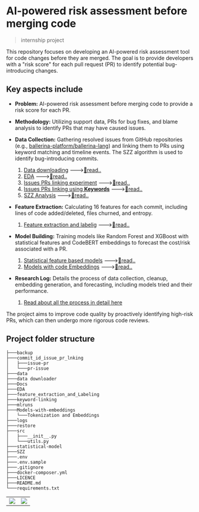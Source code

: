 # AI-powered risk assessment before merging code
> internship project

This repository focuses on developing an AI-powered risk assessment tool for code changes before they are merged. The goal is to provide developers with a "risk score" for each pull request (PR) to identify potential bug-introducing changes.

## Key aspects include

  * **Problem:** AI-powered risk assessment before merging code to provide a risk score for each PR.
  * **Methodology:** Utilizing support data, PRs for bug fixes, and blame analysis to identify PRs that may have caused issues.
  * **Data Collection:** Gathering resolved issues from GitHub repositories (e.g., [ballerina-platform/ballerina-lang](https://github.com/ballerina-platform/ballerina-lang/issues)) and linking them to PRs using keyword matching and timeline events. The SZZ algorithm is used to identify bug-introducing commits.
    1. [Data downloading](data%20downloader/) --->[📄read..](data%20downloader/readme.md)
    2. [EDA](EDA/) --->[📄read..](EDA/readme.md)
    3. [Issues PRs linking experiment](commit_id_issue_pr_lnking/) --->[📄read..](commit_id_issue_pr_lnking/readme.md)
    4. [Issues PRs linking using **Keywords**](keyword-linking/) --->[📄read..](keyword-linking/readme.md)
    5. [SZZ Analysis](SZZ/) --->[📄read..](SZZ/readme.md)
  * **Feature Extraction:** Calculating 16 features for each commit, including lines of code added/deleted, files churned, and entropy.

    1. [Feature extraction and labelig](feature_extraction_and_Labeling/) --->[📄read..](feature_extraction_and_Labeling/readme.md)
  * **Model Building:** Training models like Random Forest and XGBoost with statistical features and CodeBERT embeddings to forecast the cost/risk associated with a PR.

    1. [Statistical feature based models](statistical-model/) --->[📄read..](statistical-model/readme.md)
    1. [Models with code Embeddings](Models-with-embeddings/) --->[📄read..](Models-with-embeddings/readme.md)

  * **Research Log:** Details the process of data collection, cleanup, embedding generation, and forecasting, including models tried and their performance.
    1. [Read about all the process in detail here](Docs/)

The project aims to improve code quality by proactively identifying high-risk PRs, which can then undergo more rigorous code reviews.

## Project folder structure
```
├───backup
├───commit_id_issue_pr_lnking
│   ├───issue-pr
│   └───pr-issue
├───data
├───data downloader
├───Docs
├───EDA
├───feature_extraction_and_Labeling
├───keyword-linking
├───mlruns
├───Models-with-embeddings
│   └───Tokenization and Embeddings
├───logs
├───restore
├───src
│   ├───__init__.py
│   └───utils.py
├───statistical-model
├───SZZ
├───.env 
├───.env.sample
├───.gitignore
├───docker-composer.yml
├───LICENCE
├───README.md
└───requirements.txt
```
<table width="100%">
  <tr>
    <td align="left">
      <a href="./data downloader/readme.md"><img src="https://img.shields.io/badge/Research log-red?style=for-the-badge"></a>
    </td>
    <td align="right">
      <a href="data downloader/readme.md"><img src="https://img.shields.io/badge/Next-green?style=for-the-badge"></a>
    </td>
  </tr>
</table>

